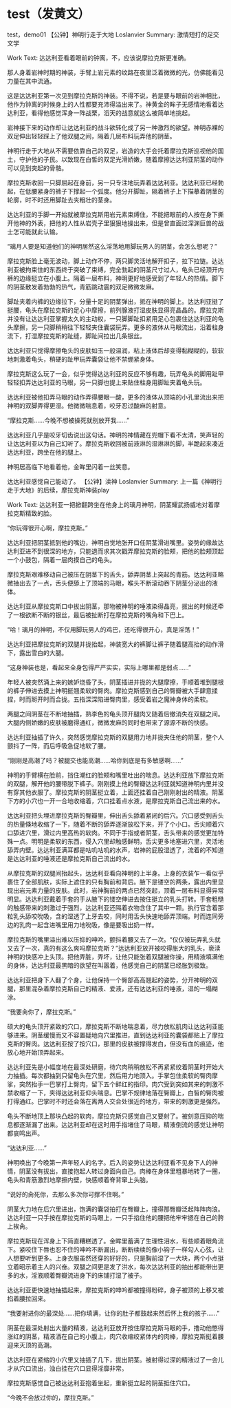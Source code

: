 # test（发黄文）
test，demo01
【公钟】神明行走于大地
Loslanvier
Summary:
激情短打的足交文学

Work Text:
达达利亚看着眼前的钟离，不，应该说摩拉克斯更准确。

那人身着岩神时期的神装，手臂上岩元素的纹路在夜里泛着微微的光，仿佛能看见力量在其中流通。

这是达达利亚第一次见到摩拉克斯的神装。不得不说，若是要与眼前的岩神相比，他作为钟离的时候身上的人性都要充沛得溢出来了。神黄金的眸子无感情地看着达达利亚，看得他感觉浑身一阵战栗，滔天的战意就这么被简单地挑起。

岩神接下来的动作却让达达利亚的战斗欲转化成了另一种激烈的欲望。神明赤裸的双足伸出轻轻踩上了他双腿之间，隔着几层布料玩弄他的阴茎。

神明行走于大地从不需要依靠自己的双足，岩造的大手会托着摩拉克斯巡视他的国土，守护他的子民。以致现在白皙的双足光滑娇嫩，随着摩擦达达利亚阴茎的动作可以见到突起的骨骼。

摩拉克斯收回一只脚屈起在身前，另一只专注地玩弄着达达利亚。达达利亚已经勃起，在低腰紧身的裤子下撑起一个弧度。他分开脚趾，隔着裤子上下描摹着阴茎的轮廓，时不时还用脚趾去夹粗壮的茎身。

达达利亚的手脚一开始就被摩拉克斯用岩元素束缚住，不能把眼前的人按在身下撕开他神的外表，把他的人性从岩壳子里狠狠地操出来，但是曾直面过深渊巨兽的战士怎可能就此认输。

“璃月人要是知道他们的神明居然这么淫荡地用脚玩男人的阴茎，会怎么想呢？”

摩拉克斯脸上毫无波动，脚上动作不停，两只脚灵活地解开扣子，拉下拉链。达达利亚被拘束住的东西终于突破了束缚，完全勃起的阴茎尺寸过人，龟头已经顶开内裤的边缘挺立在小腹上。隔着一层布料，神明更好地感受到了年轻人的热情。脚下的阴茎散发着勃勃的热气，青筋跳动震的双足微微发麻。

脚趾夹着内裤的边缘拉下，分量十足的阴茎弹出，抵在神明的脚上。达达利亚挺了挺腰，龟头在摩拉克斯的足心中摩擦，前列腺液打湿皮肤显得亮晶晶的。摩拉克斯并没有让达达利亚掌握太久的主动权，一只脚脚趾扣紧用足心包裹住达达利亚的龟头摩擦，另一只脚稍稍往下轻轻夹住囊袋玩弄。更多的液体从马眼流出，沿着柱身流下，打湿摩拉克斯的趾缝，脚趾间拉出几条银丝。

达达利亚只觉得摩擦龟头的皮肤如玉一般温润，粘上液体后却变得黏糊糊的，软软地刺激着龟头，稍硬的趾甲玩弄囊袋让他不禁绷紧身体。

摩拉克斯这么玩了一会，似乎觉得达达利亚的反应不够有趣，玩弄龟头的脚用趾甲轻轻扣弄达达利亚的马眼，另一只脚也提上来贴住柱身用脚趾夹着龟头玩。

达达利亚被他扣弄马眼的动作弄得腰眼一酸，更多的液体从顶端的小孔里流出来把神明的双脚弄得更湿。他微微喘息着，咬牙忍过酸麻的射意。

“摩拉克斯……今晚不想被操死就别放开我……”

达达利亚几乎是咬牙切齿说出这句话。神明的神情藏在兜帽下看不太清，笑声轻的让达达利亚以为自己幻听了。摩拉克斯收回被前液淋的湿淋淋的脚，半跪起来凑近达达利亚，跨坐在他的腿上。

神明居高临下地看着他，金眸里闪着一丝笑意。

达达利亚感觉自己能动了。
【公钟】渎神
Loslanvier
Summary:
上一篇《神明行走于大地》的后续，摩拉克斯神装play

Work Text:
达达利亚一把掀翻跨坐在他身上的璃月神明，阴茎耀武扬威地对着摩拉克斯精致的脸。

“你玩得很开心啊，摩拉克斯。”

达达利亚把阴茎抵到他的嘴边，神明自觉地张开口任阴茎滑进嘴里。姿势的缘故达达利亚进不到很深的地方，只能退而求其次戳弄摩拉克斯的脸颊，把他的脸颊顶起一个小鼓包，隔着一层肉摸自己的龟头。

摩拉克斯艰难移动自己被压在阴茎下的舌头，舔弄阴茎上突起的青筋。达达利亚略微抽出去了一点，舌头便舔上了顶端的马眼，喉头不断滚动吞下阴茎分泌出的液体。

达达利亚从摩拉克斯口中拔出阴茎，那物被神明的唾液染得晶亮，拔出的时候还牵了一根欲断不断的银丝，最后被扯断打在摩拉克斯的嘴角和下巴上。

“哈！璃月的神明，不仅用脚玩男人的鸡巴，还吃得很开心，真是淫荡！”

达达利亚把摩拉克斯的双腿并拢抬起，神装宽大的裤脚让裤子随着腿高抬的动作滑下，露出雪白的大腿。

“这身神装也是，看起来全身包得严严实实，实际上哪里都是弱点……”

年轻人被突然涌上来的嫉妒烧昏了头，阴茎插进并拢的大腿摩擦，手顺着堆到腿根的裤子伸进去摸上神明挺翘柔软的臀肉。摩拉克斯感到自己的臀瓣被大手肆意揉捏，时而掰开时而合拢。五指深深陷进臀肉里，感受着岩之魔神身体的柔软。

两腿之间阴茎在不断地抽插，熟李色的龟头顶开腿肉又随着后撤消失在双腿之间。大腿内侧娇嫩的皮肤被磨得通红，微微发麻的同时也带来了源源不断的快感。

达达利亚抽插了许久，突然感觉摩拉克斯的双腿用力地并拢夹住他的阴茎，整个人颤抖了一阵，而后呼吸急促地软了腰。

“刚刚是高潮了吗？被腿交也能高潮……哈你到底是有多敏感啊……”

神明的手臂横在脸前，挡住潮红的脸颊和嘴里吐出的喘息。达达利亚放下摩拉克斯的双腿，解开他的腰带脱下裤子。刚刚摸上他的臀瓣达达利亚就知道神明内里并没有穿其他衣服了。摩拉克斯的阴茎挺立着，上面还挂着自己刚刚射出的精液。阴茎下方的小穴也一开一合地收缩着，穴口挂着点水液，是摩拉克斯自己流出来的水。

达达利亚把头埋进摩拉克斯的臀瓣里，伸出舌头舔着紧闭的后穴。穴口感受到舌头的热量倏地收缩了一下，随着不断的舔弄逐渐放松下来，开了个小口。舌尖顺着穴口舔进穴里，滑过内里高热的软肉。不同于手指或者阴茎，舌头带来的感觉更加特殊一点。明明是柔软的东西，侵入穴里却触感鲜明，舌尖更多地塞进穴里，灵活地舔弄内壁。达达利亚满耳都是咕叽咕叽的水声，岩神的屁股湿透了，流着的不知道是达达利亚的唾液还是摩拉克斯自己流出的水。

从摩拉克斯的双腿间抬起头，达达利亚看向神明的上半身。上身的衣装乍一看似乎裹住了全部肌肤，实际上遮住的只有胸前和背后。腋下是镂空的两条，露出内里显现出岩元素力量的皮肤。此时，岩神胸前的两点已然突起，顶着一层布料显得异常明显。达达利亚戴着手套的手从腋下的镂空伸进去按住挺立的乳头打转。手套粗糙的触感带来的刺激过于强烈，达达利亚还隔着衣物含住了其中一颗。执行官含着那粒乳头舔咬吮吸，含的湿透了上牙去咬，同时用舌头快速地舔弄顶端。时而连同旁边的乳肉一起含进嘴里用力地吮吸，像是要吸出奶一样。

摩拉克斯的嘴里溢出难以压抑的呻吟，颤抖着腰又去了一次。“仅仅被玩弄乳头就又去了一次，真的有这么爽吗摩拉克斯？”达达利亚放开被咬得胀大的乳头，亵渎神明的快感冲上头顶。把他弄脏，弄坏，让他只能张着双腿被你操，用精液填满他的身体，达达利亚最黑暗的欲望在叫嚣着，他感觉自己的阴茎已经胀到极致。

达达利亚把身下人翻了个身，让他保持一个臀部高高翘起的姿势，分开神明的双腿，那里混杂着摩拉克斯自己的精液、爱液，还有达达利亚的唾液，湿的一塌糊涂。

“我要肏你了，摩拉克斯。”

硕大的龟头顶开紧致的穴口，摩拉克斯不断地喘息着，尽力放松肌肉让达达利亚能够进来。阴茎缓慢而又不容置疑地向穴里推进，直到达达利亚的囊袋都贴上了摩拉克斯的臀肉。达达利亚按了按穴口，那里的皮肤被撑得发白，但没有血的痕迹，他放心地开始顶弄起来。

达达利亚先是小幅度地在最深处研磨，待穴肉稍稍放松不再紧紧绞着阴茎时开始大力抽插。每次都抽到只留龟头在穴里，然后用力地顶入。手掌包住柔软的臀肉摩挲，突然抬手一巴掌打上臀肉，留下五个鲜红的指印。肉穴受到突如其来的刺激不禁收缩了一下，夹得达达利亚仰头喘息。巴掌不规律地落在臀瓣上，白皙的臀肉被打得通红。巴掌时不时还会落在离两人交合处很近的地方，带来的刺激更是强烈。

龟头不断地顶上那块凸起的软肉，摩拉克斯只感觉自己又要射了。被刻意压抑的喘息都逐渐漏了出来。达达利亚却在这时用手指堵住了马眼，精液倒流的感觉让神明都哀鸣出声。

“达达利亚……”

神明唤出了今晚第一声年轻人的名字。后入的姿势让达达利亚看不见身下人的神情，阴茎没有拔出，直接抱起人转过身面向自己。肉棒在身体里粗暴地转了一圈，龟头和青筋激烈地摩擦内壁，快感顺着脊背窜上头脑。

“说好的肏死你，去那么多次你可撑不住啊。”

阴茎大力地在后穴里进出，饱满的囊袋拍打在臀瓣上，撞得那臀瓣泛起阵阵肉浪。 达达利亚一只手按在摩拉克斯的马眼上，一只手掐住他的腰把他牢牢摁在自己的胯上挨肏。

摩拉克斯现在浑身上下简直糟糕透了。金眸里蓄满了生理性泪水，有些顺着眼角流下。紧咬住下唇也忍不住的呻吟不断漏出，断断续续的像小钩子一样勾人心弦，让人想要听到更多。上身衣服虽然还穿的好好的，只是胸前湿了一大块，两个小点挺立着昭示着主人的兴奋。双腿之间更是发了洪水，每次达达利亚的抽出都能带出更多的水，淫液顺着臀瓣流进身下的床铺打湿了被子。

达达利亚更快速地抽插起来，摩拉克斯的呻吟都被撞得粉碎，身子被顶的上移又被掐着腰拉回来。

“我要射进你的最深处……把你填满，让你的肚子都鼓起来然后怀上我的孩子……”

阴茎在最深处射出大量的精液，达达利亚放开按住摩拉克斯马眼的手，撸动他憋得涨红的阴茎，精液洒在自己的小腹上，肉穴收缩绞紧体内的肉棒，摩拉克斯挺着腰迎来灭顶的高潮。

达达利亚在紧缩的小穴里又抽插了几下，拔出阴茎。被射得过深的精液过了一会儿才从穴口流出，浊白挂在穴口显得淫靡非常。

摩拉克斯感觉自己被达达利亚抱着坐起，重新挺立起的阴茎抵住穴口。

“今晚不会放过你的，摩拉克斯。”
